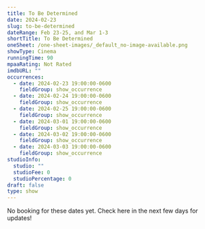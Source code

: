 ```yaml
---
title: To Be Determined
date: 2024-02-23
slug: to-be-determined
dateRange: Feb 23-25, and Mar 1-3
shortTitle: To Be Determined
oneSheet: /one-sheet-images/_default_no-image-available.png
showType: Cinema
runningTime: 90
mpaaRating: Not Rated
imdbURL: ""
occurrences:
  - date: 2024-02-23 19:00:00-0600
    fieldGroup: show_occurrence
  - date: 2024-02-24 19:00:00-0600
    fieldGroup: show_occurrence
  - date: 2024-02-25 19:00:00-0600
    fieldGroup: show_occurrence
  - date: 2024-03-01 19:00:00-0600
    fieldGroup: show_occurrence
  - date: 2024-03-02 19:00:00-0600
    fieldGroup: show_occurrence
  - date: 2024-03-03 19:00:00-0600
    fieldGroup: show_occurrence
studioInfo:
  studio: ""
  studioFee: 0
  studioPercentage: 0
draft: false
type: show
---
```

No booking for these dates yet.  Check here in the next few days for updates!  